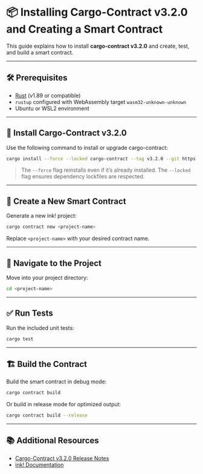 # 📦 Installing Cargo-Contract v3.2.0 and Creating a Smart Contract

This guide explains how to install **cargo-contract v3.2.0** and create, test, and build a smart contract.

---

## 🛠 Prerequisites

* [Rust](https://www.rust-lang.org/tools/install) (v1.89 or compatible)
* `rustup` configured with WebAssembly target `wasm32-unknown-unknown`
* Ubuntu or WSL2 environment

---

## 🚀 Install Cargo-Contract v3.2.0

Use the following command to install or upgrade cargo-contract:

```bash
cargo install --force --locked cargo-contract --tag v3.2.0 --git https://github.com/use-ink/cargo-contract
```

> The `--force` flag reinstalls even if it’s already installed. The `--locked` flag ensures dependency lockfiles are respected.

---

## 📝 Create a New Smart Contract

Generate a new ink! project:

```bash
cargo contract new <project-name>
```

Replace `<project-name>` with your desired contract name.

---

## 📂 Navigate to the Project

Move into your project directory:

```bash
cd <project-name>
```

---

## ✅ Run Tests

Run the included unit tests:

```bash
cargo test
```

---

## 🏗 Build the Contract

Build the smart contract in debug mode:

```bash
cargo contract build
```

Or build in release mode for optimized output:

```bash
cargo contract build --release
```

---

## 📚 Additional Resources

* [Cargo-Contract v3.2.0 Release Notes](https://github.com/use-ink/cargo-contract/releases/tag/v5.0.3)
* [ink! Documentation](https://use.ink)
